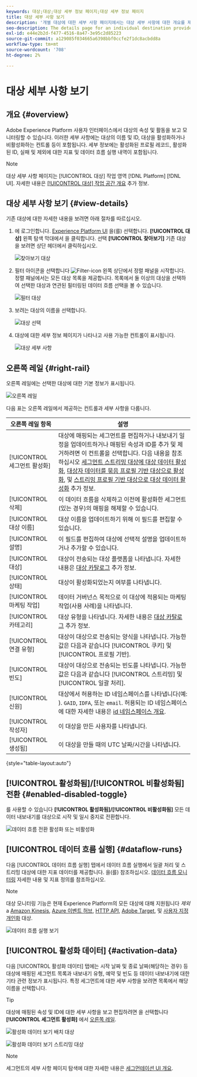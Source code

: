 ```yaml
---
keywords: 대상;대상;대상 세부 정보 페이지;대상 세부 정보 페이지
title: 대상 세부 사항 보기
description: '개별 대상에 대한 세부 사항 페이지에서는 대상 세부 사항에 대한 개요를 제공합니다. 대상 세부 사항에는 대상 이름, ID, 대상에 매핑된 세그먼트 및 활성화를 편집하고 데이터 흐름을 활성화 및 비활성화하는 컨트롤이 포함됩니다. '
seo-description: The details page for an individual destination provides an overview of the destination details. Destination details include the destination name, ID, segments mapped to the destination, and controls to edit the activation and to enable and disable the data flow.
exl-id: e44e2b2d-f477-4516-8a47-3e95c2d85223
source-git-commit: a129085f034665a6398bbf0ccfe2f1dc8acbdd8a
workflow-type: tm+mt
source-wordcount: '708'
ht-degree: 2%

---
```


# 대상 세부 사항 보기

## 개요 {#overview}

Adobe Experience Platform 사용자 인터페이스에서 대상의 속성 및 활동을 보고 모니터링할 수 있습니다. 이러한 세부 사항에는 대상의 이름 및 ID, 대상을 활성화하거나 비활성화하는 컨트롤 등이 포함됩니다. 세부 정보에는 활성화된 프로필 레코드, 활성화된 ID, 실패 및 제외에 대한 지표 및 데이터 흐름 실행 내역이 포함됩니다.

>[!NOTE]
>
>대상 세부 사항 페이지는 [!UICONTROL 대상] 작업 영역 [!DNL Platform] [!DNL UI]. 자세한 내용은 [[!UICONTROL 대상] 작업 공간 개요](./destinations-workspace.md) 추가 정보.

## 대상 세부 사항 보기 {#view-details}

기존 대상에 대한 자세한 내용을 보려면 아래 절차를 따르십시오.

1. 에 로그인합니다. [Experience Platform UI](https://platform.adobe.com/) 을(를) 선택합니다. **[!UICONTROL 대상]** 왼쪽 탐색 막대에서 을 클릭합니다. 선택 **[!UICONTROL 찾아보기]** 기존 대상을 보려면 상단 헤더에서 클릭하십시오.

   ![찾아보기 대상](../assets/ui/details-page/browse-destinations.png)

1. 필터 아이콘을 선택합니다 ![Filter-icon](../assets/ui/details-page/filter.png) 왼쪽 상단에서 정렬 패널을 시작합니다. 정렬 패널에서는 모든 대상 목록을 제공합니다. 목록에서 둘 이상의 대상을 선택하여 선택한 대상과 연관된 필터링된 데이터 흐름 선택을 볼 수 있습니다.

   ![필터 대상](../assets/ui/details-page/filter-destinations.png)

1. 보려는 대상의 이름을 선택합니다.

   ![대상 선택](../assets/ui/details-page/destination-select.png)

1. 대상에 대한 세부 정보 페이지가 나타나고 사용 가능한 컨트롤이 표시됩니다.

   ![대상 세부 사항](../assets/ui/details-page/destination-details.png)

## 오른쪽 레일 {#right-rail}

오른쪽 레일에는 선택한 대상에 대한 기본 정보가 표시됩니다.

![오른쪽 레일](../assets/ui/details-page/right-sidebar.png)

다음 표는 오른쪽 레일에서 제공하는 컨트롤과 세부 사항을 다룹니다.

| 오른쪽 레일 항목 | 설명 |
| --- | --- |
| [!UICONTROL 세그먼트 활성화] | 대상에 매핑되는 세그먼트를 편집하거나 내보내기 일정을 업데이트하거나 매핑된 속성과 ID를 추가 및 제거하려면 이 컨트롤을 선택합니다. 다음 내용을 참조하십시오 [세그먼트 스트리밍 대상에 대상 데이터 활성화](./activate-segment-streaming-destinations.md), [대상자 데이터를 묶음 프로필 기반 대상으로 활성화](./activate-batch-profile-destinations.md), 및 [스트리밍 프로필 기반 대상으로 대상 데이터 활성화](./activate-streaming-profile-destinations.md) 추가 정보. |
| [!UICONTROL 삭제] | 이 데이터 흐름을 삭제하고 이전에 활성화한 세그먼트(있는 경우)의 매핑을 해제할 수 있습니다. |
| [!UICONTROL 대상 이름] | 대상 이름을 업데이트하기 위해 이 필드를 편집할 수 있습니다. |
| [!UICONTROL 설명] | 이 필드를 편집하여 대상에 선택적 설명을 업데이트하거나 추가할 수 있습니다. |
| [!UICONTROL 대상] | 대상이 전송되는 대상 플랫폼을 나타냅니다. 자세한 내용은 [대상 카탈로그](../catalog/overview.md) 추가 정보. |
| [!UICONTROL 상태] | 대상이 활성화되었는지 여부를 나타냅니다. |
| [!UICONTROL 마케팅 작업] | 데이터 거버넌스 목적으로 이 대상에 적용되는 마케팅 작업(사용 사례)을 나타냅니다. |
| [!UICONTROL 카테고리] | 대상 유형을 나타냅니다. 자세한 내용은 [대상 카탈로그](../catalog/overview.md) 추가 정보. |
| [!UICONTROL 연결 유형] | 대상이 대상으로 전송되는 양식을 나타냅니다. 가능한 값은 다음과 같습니다 [!UICONTROL 쿠키] 및 [!UICONTROL 프로필 기반]. |
| [!UICONTROL 빈도] | 대상이 대상으로 전송되는 빈도를 나타냅니다. 가능한 값은 다음과 같습니다 [!UICONTROL 스트리밍] 및 [!UICONTROL 일괄 처리]. |
| [!UICONTROL 신원] | 대상에서 허용하는 ID 네임스페이스를 나타냅니다(예: ). `GAID`, `IDFA`, 또는 `email`. 허용되는 ID 네임스페이스에 대한 자세한 내용은 [id 네임스페이스 개요](../../identity-service/namespaces.md). |
| [!UICONTROL 작성자] | 이 대상을 만든 사용자를 나타냅니다. |
| [!UICONTROL 생성됨] | 이 대상을 만들 때의 UTC 날짜/시간을 나타냅니다. |

{style=&quot;table-layout:auto&quot;}

## [!UICONTROL 활성화됨]/[!UICONTROL 비활성화됨] 전환 {#enabled-disabled-toggle}

를 사용할 수 있습니다 **[!UICONTROL 활성화됨]/[!UICONTROL 비활성화됨]** 모든 데이터 내보내기를 대상으로 시작 및 일시 중지로 전환합니다.

![데이터 흐름 전환 활성화 또는 비활성화](../assets/ui/details-page/enable-disable.png)

## [!UICONTROL 데이터 흐름 실행] {#dataflow-runs}

다음 [!UICONTROL 데이터 흐름 실행] 탭에서 데이터 흐름 실행에서 일괄 처리 및 스트리밍 대상에 대한 지표 데이터를 제공합니다. 을(를) 참조하십시오. [데이터 흐름 모니터링](monitor-dataflows.md) 자세한 내용 및 지표 정의를 참조하십시오.

>[!NOTE]
>
>대상 모니터링 기능은 현재 Experience Platform의 모든 대상에 대해 지원됩니다 *제외* a [Amazon Kinesis](/help/destinations/catalog/cloud-storage/amazon-kinesis.md), [Azure 이벤트 허브](/help/destinations/catalog/cloud-storage/azure-event-hubs.md), [HTTP API](/help/destinations/catalog/streaming/http-destination.md), [Adobe Target](/help/destinations/catalog/personalization/adobe-target-connection.md), 및 [사용자 지정 개인화](/help/destinations/catalog/personalization/custom-personalization.md) 대상.

![데이터 흐름 실행 보기](../assets/ui/details-page/dataflow-runs.png)

## [!UICONTROL 활성화 데이터] {#activation-data}

다음 [!UICONTROL 활성화 데이터] 탭에는 시작 날짜 및 종료 날짜(해당하는 경우) 등 대상에 매핑된 세그먼트 목록과 내보내기 유형, 예약 및 빈도 등 데이터 내보내기에 대한 기타 관련 정보가 표시됩니다. 특정 세그먼트에 대한 세부 사항을 보려면 목록에서 해당 이름을 선택합니다.

>[!TIP]
>
>대상에 매핑된 속성 및 ID에 대한 세부 사항을 보고 편집하려면 을 선택합니다 **[!UICONTROL 세그먼트 활성화]** 에서 [오른쪽 레일](#right-rail).

![활성화 데이터 보기 배치 대상](../assets/ui/details-page/activation-data-batch.png)

![활성화 데이터 보기 스트리밍 대상](../assets/ui/details-page/activation-data-streaming.png)

>[!NOTE]
>
>세그먼트의 세부 사항 페이지 탐색에 대한 자세한 내용은 [세그먼테이션 UI 개요](../../segmentation/ui/overview.md#segment-details).
